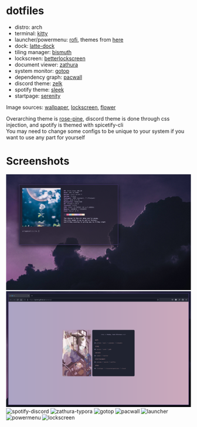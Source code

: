 # dotfiles
- distro: arch
- terminal: [kitty](https://github.com/kovidgoyal/kitty)
- launcher/powermenu: [rofi](https://github.com/davatorium/rofi), themes from [here](https://github.com/adi1090x/rofi)
- dock: [latte-dock](https://github.com/KDE/latte-dock)
- tiling manager: [bismuth](https://github.com/Bismuth-Forge/bismuth)
- lockscreen: [betterlockscreen](https://github.com/betterlockscreen/betterlockscreen)
- document viewer: [zathura](https://pwmt.org/projects/zathura/)
- system monitor: [gotop](https://github.com/xxxserxxx/gotop)
- dependency graph: [pacwall](https://github.com/Kharacternyk/pacwall)
- discord theme: [zelk](https://github.com/schnensch0/zelk)
- spotify theme: [sleek](https://github.com/morpheusthewhite/spicetify-themes)
- startpage: [serenity](https://www.reddit.com/r/unixporn/comments/kqu6s1/bspwm_serenity/)  

Image sources: 
[wallpaper](https://www.reddit.com/r/unixporn/comments/kyovpx/comment/gjvg0oa/?utm_source=share&utm_medium=web2x&context=3),
[lockscreen](https://twitter.com/fssn_/status/1356190529390665728),
[flower](https://twitter.com/kogaya7/status/1459816270119899141)

Overarching theme is [rose-pine](https://github.com/rose-pine), discord theme is done through css injection, and spotify is themed with spicetify-cli  
You may need to change some configs to be unique to your system if you want to use any part for yourself

# Screenshots
![terminal](images/kitty.png)
![startpage](images/startpage.png)
![spotify-discord](images/spotify.png)
![zathura-typora](images/zathura.png)
![gotop](images/gotop.png)
![pacwall](images/pacwall.png)
![launcher](images/launcher.png)
![powermenu](images/powermenu.png)
![lockscreen](images/lock.png)

